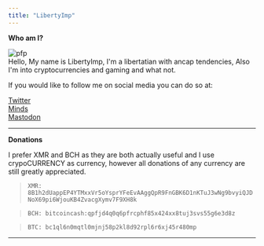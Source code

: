 ```yaml
---
title: "LibertyImp"
---
```


**Who am I?**

![pfp](/pfp.jpeg)\
Hello, My name is LibertyImp, I'm a libertatian with ancap tendencies, Also I'm into cryptocurrencies and gaming and what not.

If you would like to follow me on social media you can do so at:

[Twitter](https://twitter.com/libertyimp)\
[Minds](https://minds.com/libertyimp)\
[Mastodon](https://benign.town/@libertyimp)

---
**Donations**

I prefer XMR and BCH as they are both actually useful and I use crypoCURRENCY as currency, however all donations of any currency are still greatly appreciated.


> ``XMR: 8B1h2dUappEP4YTMxxVr5oYsprYFeEvAAggQpR9FnGBK6D1nKTuJ3wNg9bvyiQJDNoX69pi6WjouKB4ZvacgXymv7F9XH8k``


> ``BCH: bitcoincash:qpfjd4q0q6pfrcphf85x424xx8tuj3svs55g6e3d8z``

 
> ``BTC: bc1ql6n0mqtl0mjnj58p2kl8d92rpl6r6xj45r480mp``

---
